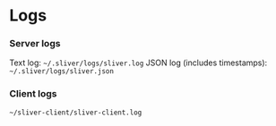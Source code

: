 # Logs

### Server logs

Text log: `~/.sliver/logs/sliver.log`
JSON log (includes timestamps): `~/.sliver/logs/sliver.json` 

### Client logs

`~/sliver-client/sliver-client.log`

